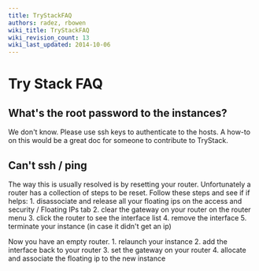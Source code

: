 ```yaml
---
title: TryStackFAQ
authors: radez, rbowen
wiki_title: TryStackFAQ
wiki_revision_count: 13
wiki_last_updated: 2014-10-06
---
```


# Try Stack FAQ

## What's the root password to the instances?

We don't know. Please use ssh keys to authenticate to the hosts. A how-to on this would be a great doc for someone to contribute to TryStack.

## Can't ssh / ping

The way this is usually resolved is by resetting your router. Unfortunately a router has a collection of steps to be reset. Follow these steps and see if if helps: 1. disassociate and release all your floating ips on the access and security / Floating IPs tab 2. clear the gateway on your router on the router menu 3. click the router to see the interface list 4. remove the interface 5. terminate your instance (in case it didn't get an ip)

Now you have an empty router. 1. relaunch your instance 2. add the interface back to your router 3. set the gateway on your router 4. allocate and associate the floating ip to the new instance
